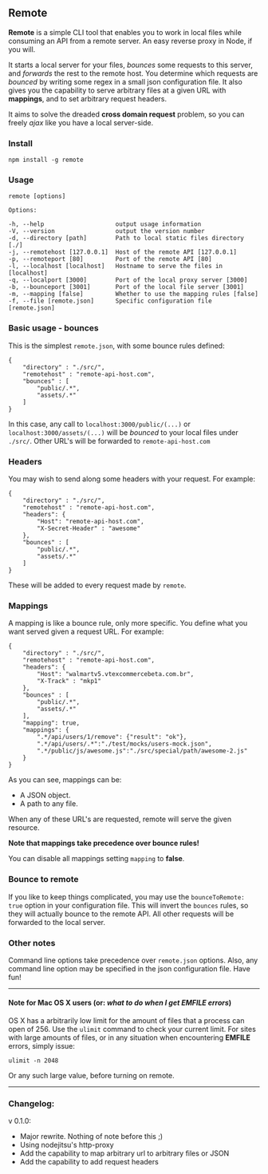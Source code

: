 ## Remote

**Remote** is a simple CLI tool that enables you to work in local files while consuming an API from a remote server. An easy reverse proxy in Node, if you will.

It starts a local server for your files, *bounces* some requests to this server, and *forwards* the rest to the remote host.
You determine which requests are *bounced* by writing some regex in a small json configuration file.
It also gives you the capability to serve arbitrary files at a given URL with **mappings**, and to set arbitrary request headers.

It aims to solve the dreaded **cross domain request** problem, so you can freely *ajax* like you have a local server-side.

### Install

	npm install -g remote

### Usage

	remote [options]

    Options:

    -h, --help                    output usage information
    -V, --version                 output the version number
    -d, --directory [path]        Path to local static files directory [./]
    -j, --remotehost [127.0.0.1]  Host of the remote API [127.0.0.1]
    -p, --remoteport [80]         Port of the remote API [80]
    -l, --localhost [localhost]   Hostname to serve the files in [localhost]
    -q, --localport [3000]        Port of the local proxy server [3000]
    -b, --bounceport [3001]       Port of the local file server [3001]
    -m, --mapping [false]         Whether to use the mapping rules [false]
    -f, --file [remote.json]      Specific configuration file [remote.json]


### Basic usage - bounces

This is the simplest `remote.json`, with some bounce rules defined:

	{
		"directory" : "./src/",
		"remotehost" : "remote-api-host.com",
		"bounces" : [
		    "public/.*",
		    "assets/.*"
		]
	}

In this case, any call to `localhost:3000/public/(...)` or `localhost:3000/assets/(...)`  will be *bounced* to your local files under `./src/`.
Other URL's will be forwarded to `remote-api-host.com`

### Headers

You may wish to send along some headers with your request. For example:

    {
		"directory" : "./src/",
		"remotehost" : "remote-api-host.com",
        "headers": {
            "Host": "remote-api-host.com",
            "X-Secret-Header" : "awesome"
        },
		"bounces" : [
		    "public/.*",
		    "assets/.*"
		]
    }

These will be added to every request made by `remote`.

### Mappings

A mapping is like a bounce rule, only more specific. You define what you want served given a request URL. For example:

    {
		"directory" : "./src/",
		"remotehost" : "remote-api-host.com",
        "headers": {
            "Host": "walmartv5.vtexcommercebeta.com.br",
            "X-Track" : "mkp1"
        },
		"bounces" : [
		    "public/.*",
		    "assets/.*"
		],
        "mapping": true,
        "mappings": {
            ".*/api/users/1/remove": {"result": "ok"},
            ".*/api/users/.*":"./test/mocks/users-mock.json",
            ".*/public/js/awesome.js":"./src/special/path/awesome-2.js"
        }
    }

As you can see, mappings can be:

- A JSON object.
- A path to any file.

When any of these URL's are requested, remote will serve the given resource.

**Note that mappings take precedence over bounce rules!**

You can disable all mappings setting `mapping` to **false**.

### Bounce to remote

If you like to keep things complicated, you may use the `bounceToRemote: true` option in your configuration file.
This will invert the `bounces` rules, so they will actually bounce to the remote API. All other requests will be forwarded to the local server.

### Other notes

Command line options take precedence over `remote.json` options.
Also, any command line option may be specified in the json configuration file.
Have fun!

-----------------

#### Note for Mac OS X users (or: *what to do when I get EMFILE errors*)

OS X has a arbitrarily low limit for the amount of files that a process can open of 256.
Use the `ulimit` command to check your current limit.
For sites with large amounts of files, or in any situation when encountering **EMFILE** errors, simply issue:

    ulimit -n 2048

Or any such large value, before turning on remote.

-----------------

### Changelog:
v 0.1.0:

- Major rewrite. Nothing of note before this ;)
- Using nodejitsu's http-proxy
- Add the capability to map arbitrary url to arbitrary files or JSON
- Add the capability to add request headers